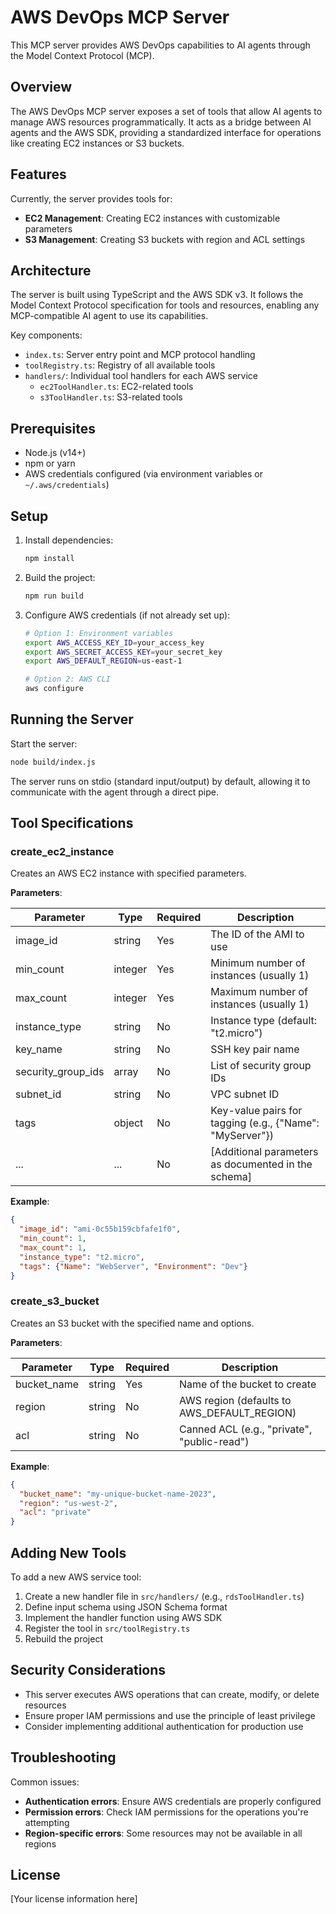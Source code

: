 # AWS DevOps MCP Server

This MCP server provides AWS DevOps capabilities to AI agents through the Model Context Protocol (MCP).

## Overview

The AWS DevOps MCP server exposes a set of tools that allow AI agents to manage AWS resources programmatically. It acts as a bridge between AI agents and the AWS SDK, providing a standardized interface for operations like creating EC2 instances or S3 buckets.

## Features

Currently, the server provides tools for:

- **EC2 Management**: Creating EC2 instances with customizable parameters
- **S3 Management**: Creating S3 buckets with region and ACL settings

## Architecture

The server is built using TypeScript and the AWS SDK v3. It follows the Model Context Protocol specification for tools and resources, enabling any MCP-compatible AI agent to use its capabilities.

Key components:

- `index.ts`: Server entry point and MCP protocol handling
- `toolRegistry.ts`: Registry of all available tools
- `handlers/`: Individual tool handlers for each AWS service
  - `ec2ToolHandler.ts`: EC2-related tools
  - `s3ToolHandler.ts`: S3-related tools

## Prerequisites

- Node.js (v14+)
- npm or yarn
- AWS credentials configured (via environment variables or `~/.aws/credentials`)

## Setup

1. Install dependencies:
   ```bash
   npm install
   ```

2. Build the project:
   ```bash
   npm run build
   ```

3. Configure AWS credentials (if not already set up):
   ```bash
   # Option 1: Environment variables
   export AWS_ACCESS_KEY_ID=your_access_key
   export AWS_SECRET_ACCESS_KEY=your_secret_key
   export AWS_DEFAULT_REGION=us-east-1
   
   # Option 2: AWS CLI
   aws configure
   ```

## Running the Server

Start the server:

```bash
node build/index.js
```

The server runs on stdio (standard input/output) by default, allowing it to communicate with the agent through a direct pipe.

## Tool Specifications

### create_ec2_instance

Creates an AWS EC2 instance with specified parameters.

**Parameters**:

| Parameter | Type | Required | Description |
|-----------|------|----------|-------------|
| image_id | string | Yes | The ID of the AMI to use |
| min_count | integer | Yes | Minimum number of instances (usually 1) |
| max_count | integer | Yes | Maximum number of instances (usually 1) |
| instance_type | string | No | Instance type (default: "t2.micro") |
| key_name | string | No | SSH key pair name |
| security_group_ids | array | No | List of security group IDs |
| subnet_id | string | No | VPC subnet ID |
| tags | object | No | Key-value pairs for tagging (e.g., {"Name": "MyServer"}) |
| ... | ... | No | [Additional parameters as documented in the schema] |

**Example**:

```json
{
  "image_id": "ami-0c55b159cbfafe1f0",
  "min_count": 1,
  "max_count": 1,
  "instance_type": "t2.micro",
  "tags": {"Name": "WebServer", "Environment": "Dev"}
}
```

### create_s3_bucket

Creates an S3 bucket with the specified name and options.

**Parameters**:

| Parameter | Type | Required | Description |
|-----------|------|----------|-------------|
| bucket_name | string | Yes | Name of the bucket to create |
| region | string | No | AWS region (defaults to AWS_DEFAULT_REGION) |
| acl | string | No | Canned ACL (e.g., "private", "public-read") |

**Example**:

```json
{
  "bucket_name": "my-unique-bucket-name-2023",
  "region": "us-west-2",
  "acl": "private"
}
```

## Adding New Tools

To add a new AWS service tool:

1. Create a new handler file in `src/handlers/` (e.g., `rdsToolHandler.ts`)
2. Define input schema using JSON Schema format
3. Implement the handler function using AWS SDK
4. Register the tool in `src/toolRegistry.ts`
5. Rebuild the project

## Security Considerations

- This server executes AWS operations that can create, modify, or delete resources
- Ensure proper IAM permissions and use the principle of least privilege
- Consider implementing additional authentication for production use

## Troubleshooting

Common issues:

- **Authentication errors**: Ensure AWS credentials are properly configured
- **Permission errors**: Check IAM permissions for the operations you're attempting
- **Region-specific errors**: Some resources may not be available in all regions

## License

[Your license information here]
